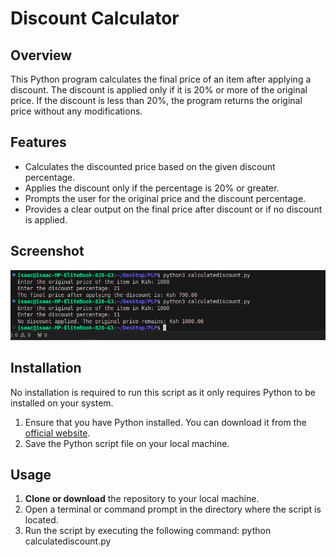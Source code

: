 # Discount Calculator

## Overview
This Python program calculates the final price of an item after applying a discount. The discount is applied only if it is 20% or more of the original price. If the discount is less than 20%, the program returns the original price without any modifications.

## Features
- Calculates the discounted price based on the given discount percentage.
- Applies the discount only if the percentage is 20% or greater.
- Prompts the user for the original price and the discount percentage.
- Provides a clear output on the final price after discount or if no discount is applied.

## Screenshot

![Discount Calculator Screenshot](discount.png)

## Installation

No installation is required to run this script as it only requires Python to be installed on your system.

1. Ensure that you have Python installed. You can download it from the [official website](https://www.python.org/downloads/).
2. Save the Python script file on your local machine.

## Usage

1. **Clone or download** the repository to your local machine.
2. Open a terminal or command prompt in the directory where the script is located.
3. Run the script by executing the following command:
   python calculatediscount.py
